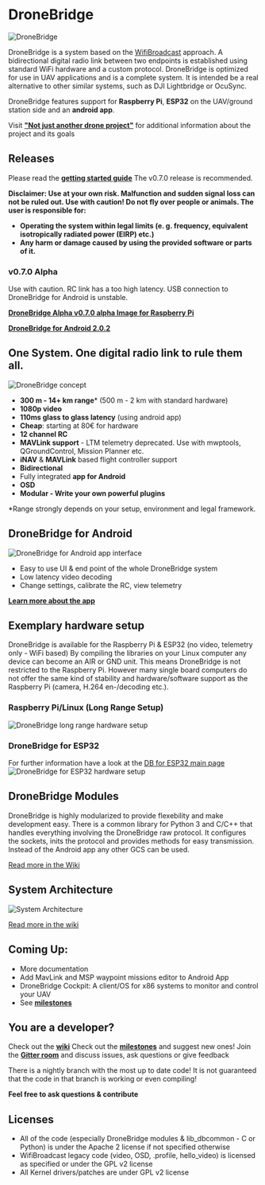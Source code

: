 
# DroneBridge
![DroneBridge](https://raw.githubusercontent.com/seeul8er/DroneBridge/nightly/wiki/DroneBridgeLogo_text.png)

DroneBridge is a system based on the
[WifiBroadcast](https://befinitiv.wordpress.com/wifibroadcast-analog-like-transmission-of-live-video-data/) approach.
A bidirectional digital radio link between two endpoints is established using standard WiFi hardware and a custom protocol.
DroneBridge is optimized for use in UAV applications and is a complete system. It is intended be a real alternative to
other similar systems, such as DJI Lightbridge or OcuSync.

DroneBridge features support for **Raspberry Pi**, **ESP32** on the UAV/ground station side and an **android app**.

Visit **["Not just another drone project"](http://wolfgangchristl.de/not-just-another-drone-project/)** for additional information about the project and its goals

## Releases
Please read the **[getting started guide](https://dronebridge.gitbook.io/docs/dronebridge-for-raspberry-pi/getting-started)**
The v0.7.0 release is recommended.

**Disclaimer: Use at your own risk. Malfunction and sudden signal loss can not be ruled out. Use with caution! Do not fly over people or animals.
The user is responsible for:**
  - **Operating the system within legal limits (e. g. frequency, equivalent isotropically radiated power (EIRP) etc.)**
  - **Any harm or damage caused by using the provided software or parts of it.**

### v0.7.0 Alpha
Use with caution. RC link has a too high latency. USB connection to DroneBridge for Android is unstable.

**[DroneBridge Alpha v0.7.0 alpha Image for Raspberry Pi](https://wolfgangchristl.de/downloads/DroneBridge_0_7_0_alpha.zip)**

**[DroneBridge for Android 2.0.2](https://mega.nz/file/24cQhTxb#P_DlfOWyTOzVoh1mtspO6zeJv7dfzB0DSHN5_x0SxBM)**

## One System. One digital radio link to rule them all.
![DroneBridge concept](https://github.com/DroneBridge/DroneBridge/blob/master/wiki/oneforall.jpg)

* **300 m - 14+ km range*** (500 m - 2 km with standard hardware)
* **1080p video**
* **110ms glass to glass latency** (using android app)
* **Cheap**: starting at 80€ for hardware
* **12 channel RC**
* **MAVLink support** - LTM telemetry deprecated. Use with mwptools, QGroundControl, Mission Planner etc.
* **iNAV** & **MAVLink** based flight controller support
* **Bidirectional**
* Fully integrated **app for Android**
* **OSD**
* **Modular - Write your own powerful plugins**

*Range strongly depends on your setup, environment and legal framework.

## DroneBridge for Android

![DroneBridge for Android app interface](https://raw.githubusercontent.com/seeul8er/DroneBridge/master/wiki/dp_app-map-2017-10-29-kleiner.png)

* Easy to use UI & end point of the whole DroneBridge system
* Low latency video decoding
* Change settings, calibrate the RC, view telemetry

**[Learn more about the app](https://dronebridge.gitbook.io/docs/dronebridge-for-android/dronebridge-for-android)**

## Exemplary hardware setup
DroneBridge is available for the Raspberry Pi & ESP32 (no video, telemetry only - WiFi based)
By compiling the libraries on your Linux computer any device can become an AIR or GND unit. This means DroneBridge is not restricted to the Raspberry Pi.
However many single board computers do not offer the same kind of stability and hardware/software support as the Raspberry Pi (camera, H.264 en-/decoding etc.).

### Raspberry Pi/Linux (Long Range Setup)
![DroneBridge long range hardware setup](https://raw.githubusercontent.com/seeul8er/DroneBridge/master/wiki/longrange_setup.png)

### DroneBridge for ESP32
For further information have a look at the [DB for ESP32 main page](https://github.com/DroneBridge/ESP32)
![DroneBridge for ESP32 hardware setup](https://raw.githubusercontent.com/seeul8er/DroneBridge/master/wiki/db_ESP32_setup.png)

## DroneBridge Modules

DroneBridge is highly modularized to provide flexebility and make development easy. There is a common library for Python 3 and C/C++ that handles everything involving the DroneBridge raw protocol.
It configures the sockets, inits the protocol and provides methods for easy transmission.
Instead of the Android app any other GCS can be used.

[Read more in the Wiki](https://dronebridge.gitbook.io/docs/developer-guide/dronebridge-lib-example-usage)

## System Architecture
![System Architecture](wiki/DB_GCS_NetConf.jpg)

[Read more in the wiki](https://dronebridge.gitbook.io/docs/developer-guide/system-architecture)

## Coming Up:
 - More documentation
 - Add MavLink and MSP waypoint missions editor to Android App
 - DroneBridge Cockpit: A client/OS for x86 systems to monitor and control your UAV
 - See **[milestones](https://dronebridge.gitbook.io/docs/dronebridge-for-raspberry-pi/milestones)**

## You are a developer?
Check out the **[wiki](https://dronebridge.gitbook.io/docs/)**
Check out the **[milestones](https://dronebridge.gitbook.io/docs/dronebridge-for-raspberry-pi/milestones)** and suggest new ones!
Join the **[Gitter room](https://gitter.im/DroneBridge/Lobby?utm_source=share-link&utm_medium=link&utm_campaign=share-link)** and discuss issues, ask questions or give feedback

There is a nightly branch with the most up to date code! It is not guaranteed that the code in that branch is working or even compiling!

**Feel free to ask questions & contribute**


## Licenses

 * All of the code (especially DroneBridge modules & lib_dbcommon - C or Python) is under the Apache 2 license if not specified otherwise
 * WifiBroadcast legacy code (video, OSD, .profile, hello_video) is licensed as specified or under the GPL v2 license
 * All Kernel drivers/patches are under GPL v2 license
